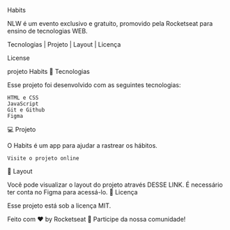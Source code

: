 Habits

NLW é um evento exclusivo e gratuito, promovido pela Rocketseat para ensino de tecnologias WEB.

Tecnologias   |    Projeto   |    Layout   |    Licença

License

projeto Habits
🚀 Tecnologias

Esse projeto foi desenvolvido com as seguintes tecnologias:

    HTML e CSS
    JavaScript
    Git e Github
    Figma

💻 Projeto

O Habits é um app para ajudar a rastrear os hábitos.

    Visite o projeto online

🔖 Layout

Você pode visualizar o layout do projeto através DESSE LINK. É necessário ter conta no Figma para acessá-lo.
📝 Licença

Esse projeto está sob a licença MIT.

Feito com ♥ by Rocketseat 👋 Participe da nossa comunidade!